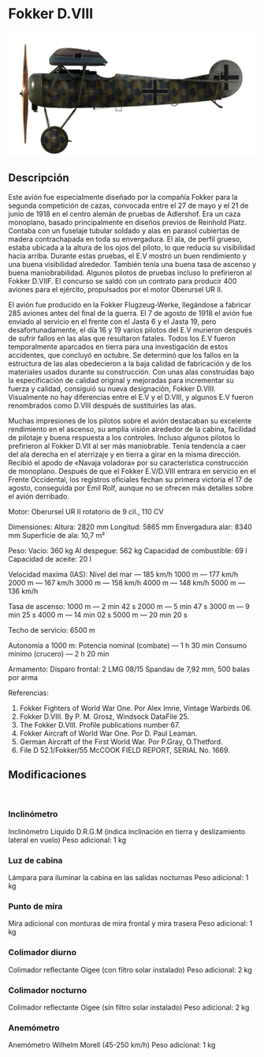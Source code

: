 ﻿# Fokker D.VIII

![fokkerd8](../images/fokkerd8.png)

## Descripción

Este avión fue especialmente diseñado por la compañía Fokker para la segunda competición de cazas, convocada entre el 27 de mayo y el 21 de junio de 1918 en el centro alemán de pruebas de Adlershof. Era un caza monoplano, basado principalmente en diseños previos de Reinhold Platz. Contaba con un fuselaje tubular soldado y alas en parasol cubiertas de madera contrachapada en toda su envergadura. El ala, de perfil grueso, estaba ubicada a la altura de los ojos del piloto, lo que reducía su visibilidad hacia arriba. Durante estas pruebas, el E.V mostró un buen rendimiento y una buena visibilidad alrededor. También tenía una buena tasa de ascenso y buena maniobrabilidad. Algunos pilotos de pruebas incluso lo prefirieron al Fokker D.VIIF. El concurso se saldó con un contrato para producir 400 aviones para el ejército, propulsados por el motor Oberursel UR II.

El avión fue producido en la Fokker Flugzeug-Werke, llegándose a fabricar 285 aviones antes del final de la guerra. El 7 de agosto de 1918 el avión fue enviado al servicio en el frente con el Jasta 6 y el Jasta 19, pero desafortunadamente, el día 16 y 19 varios pilotos del E.V murieron después de sufrir fallos en las alas que resultaron fatales. Todos los E.V fueron temporalmente aparcados en tierra para una investigación de estos accidentes, que concluyó en octubre. Se determinó que los fallos en la estructura de las alas obedecieron a la baja calidad de fabricación y de los materiales usados durante su construcción. Con unas alas construidas bajo la especificación de calidad original y mejoradas para incrementar su fuerza y calidad, consiguió su nueva designación, Fokker D.VIII. Visualmente no hay diferencias entre el E.V y el D.VIII, y algunos E.V fueron renombrados como D.VIII después de sustituirles las alas.

Muchas impresiones de los pilotos sobre el avión destacaban su excelente rendimiento en el ascenso, su amplia visión alrededor de la cabina, facilidad de pilotaje y buena respuesta a los controles. Incluso algunos pilotos lo prefirieron al Fokker D.VII al ser más maniobrable. Tenía tendencia a caer del ala derecha en el aterrizaje y en tierra a girar en la misma dirección. Recibió el apodo de «Navaja voladora» por su característica construcción de monoplano. Después de que el Fokker E.V/D.VIII entrara en servicio en el Frente Occidental, los registros oficiales fechan su primera victoria el 17 de agosto, conseguida por Emil Rolf, aunque no se ofrecen más detalles sobre el avión derribado.


Motor:
Oberursel UR II rotatorio de 9 cil., 110 CV

Dimensiones:
Altura: 2820 mm
Longitud: 5865 mm
Envergadura alar: 8340 mm
Superficie de ala: 10,7 m²

Peso:
Vacío: 360 kg
Al despegue: 562 kg
Capacidad de combustible: 69 l
Capacidad de aceite: 20 l

Velocidad maxima (IAS):
Nivel del mar — 185 km/h
1000 m — 177 km/h
2000 m — 167 km/h
3000 m — 158 km/h
4000 m — 148 km/h
5000 m — 136 km/h

Tasa de ascenso:
1000 m — 2 min 42 s
2000 m — 5 min 47 s
3000 m — 9 min 25 s
4000 m — 14 min 02 s
5000 m — 20 min 20 s

Techo de servicio: 6500 m

Autonomía a 1000 m:
Potencia nominal (combate) — 1 h 30 min
Consumo mínimo (crucero) — 2 h 20 min

Armamento:
Disparo frontal: 2 LMG 08/15 Spandau de 7,92 mm, 500 balas por arma

Referencias:
1) Fokker Fighters of World War One. Por Alex Imrie, Vintage Warbirds 06.
2) Fokker D.VIII. By P. M. Grosz, Windsock DataFile 25.
3) The Fokker D.VIII. Profile publications number  67.
4) Fokker Aircraft of World War One. Por D. Paul Leaman.
5) German Aircraft of the First World War. Por P.Gray, O.Thetford.
6) File D 52.1/Fokker/55 McCOOK FIELD REPORT, SERIAL No. 1669.

## Modificaciones
﻿

### Inclinómetro

Inclinómetro Líquido D.R.G.M (indica inclinación en tierra y deslizamiento lateral en vuelo)
Peso adicional: 1 kg
﻿

### Luz de cabina

Lámpara para iluminar la cabina en las salidas nocturnas
Peso adicional: 1 kg
﻿

### Punto de mira

Mira adicional con monturas de mira frontal y mira trasera
Peso adicional: 1 kg
﻿

### Colimador diurno

Colimador reflectante Oigee (con filtro solar instalado)
Peso adicional: 2 kg
﻿

### Colimador nocturno

Colimador reflectante Oigee (sin filtro solar instalado)
Peso adicional: 2 kg
﻿

### Anemómetro

Anemómetro Wilhelm Morell (45-250 km/h)
Peso adicional: 1 kg
